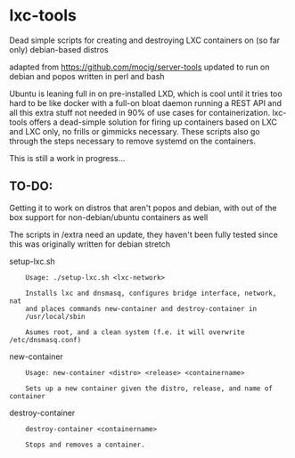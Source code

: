 # lxc-tools

Dead simple scripts for creating and destroying LXC containers on 
(so far only) debian-based distros

adapted from https://github.com/mocig/server-tools
updated to run on debian and popos
written in perl and bash

Ubuntu is leaning full in on pre-installed LXD, which is cool until it
tries too hard to be like docker with a full-on bloat daemon running a REST API
and all this extra stuff not needed in 90% of use cases for containerization.
lxc-tools offers a dead-simple solution for firing up containers based on LXC 
and LXC only, no frills or gimmicks necessary. These scripts also go through
the steps necessary to remove systemd on the containers.

This is still a work in progress...

## TO-DO:
Getting it to work on distros that aren't popos and debian, with out of
the box support for non-debian/ubuntu containers as well

The scripts in /extra need an update, they haven't been fully tested since
this was originally written for debian stretch

setup-lxc.sh
```
	Usage: ./setup-lxc.sh <lxc-network>
	
	Installs lxc and dnsmasq, configures bridge interface, network, nat
	and places commands new-container and destroy-container in 
    /usr/local/sbin

	Asumes root, and a clean system (f.e. it will overwrite /etc/dnsmasq.conf)
```

new-container
```
    Usage: new-container <distro> <release> <containername>

    Sets up a new container given the distro, release, and name of container
```

destroy-container
```
    destroy-container <containername>

    Stops and removes a container.
```
